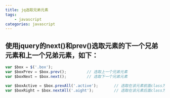 ```yaml
---
title: jq选取兄弟元素
tags: 
    - javascript
categories: javascript
---
```


## 使用jquery的next()和prev()选取元素的下一个兄弟元素和上一个兄弟元素，如下：
<!-- more -->

```javascript
var $box = $('.box');
var $boxPrev = $box.prev();			// 选取上一个兄弟元素
var $boxNext = $box.next();			// 选取下一个兄弟元素

var $boxActive = $box.prevAll('.active');		// 选取在该元素前面class为.active的兄弟元素
var $boxRight = $box.nextAll('.aight');			// 选取在该元素后面class为.aight的兄弟元素
```
